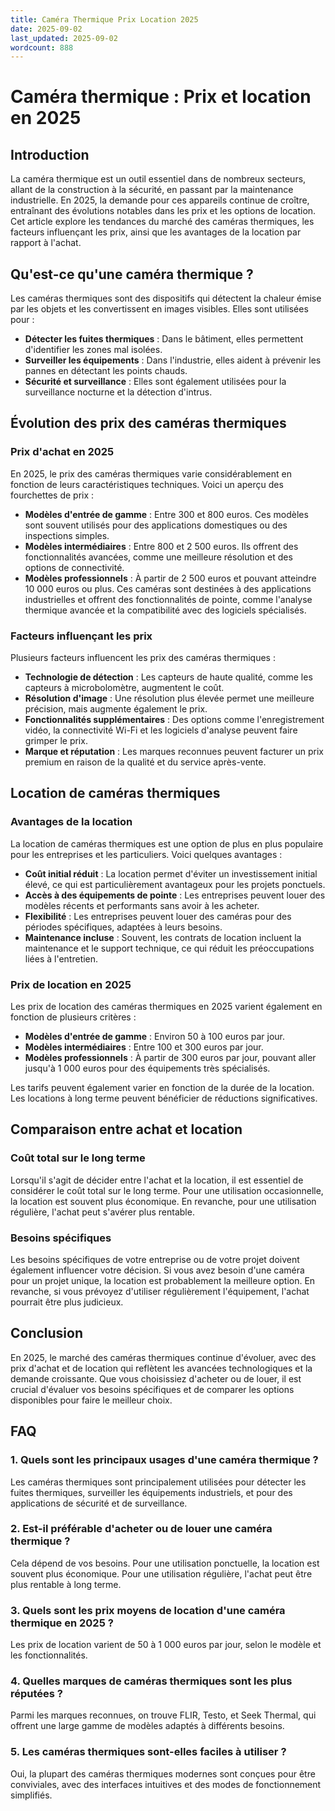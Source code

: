 ```yaml
---
title: Caméra Thermique Prix Location 2025
date: 2025-09-02
last_updated: 2025-09-02
wordcount: 888
---
```


# Caméra thermique : Prix et location en 2025

## Introduction

La caméra thermique est un outil essentiel dans de nombreux secteurs, allant de la construction à la sécurité, en passant par la maintenance industrielle. En 2025, la demande pour ces appareils continue de croître, entraînant des évolutions notables dans les prix et les options de location. Cet article explore les tendances du marché des caméras thermiques, les facteurs influençant les prix, ainsi que les avantages de la location par rapport à l'achat.

## Qu'est-ce qu'une caméra thermique ?

Les caméras thermiques sont des dispositifs qui détectent la chaleur émise par les objets et les convertissent en images visibles. Elles sont utilisées pour :

- **Détecter les fuites thermiques** : Dans le bâtiment, elles permettent d'identifier les zones mal isolées.
- **Surveiller les équipements** : Dans l'industrie, elles aident à prévenir les pannes en détectant les points chauds.
- **Sécurité et surveillance** : Elles sont également utilisées pour la surveillance nocturne et la détection d'intrus.

## Évolution des prix des caméras thermiques

### Prix d'achat en 2025

En 2025, le prix des caméras thermiques varie considérablement en fonction de leurs caractéristiques techniques. Voici un aperçu des fourchettes de prix :

- **Modèles d'entrée de gamme** : Entre 300 et 800 euros. Ces modèles sont souvent utilisés pour des applications domestiques ou des inspections simples.
- **Modèles intermédiaires** : Entre 800 et 2 500 euros. Ils offrent des fonctionnalités avancées, comme une meilleure résolution et des options de connectivité.
- **Modèles professionnels** : À partir de 2 500 euros et pouvant atteindre 10 000 euros ou plus. Ces caméras sont destinées à des applications industrielles et offrent des fonctionnalités de pointe, comme l'analyse thermique avancée et la compatibilité avec des logiciels spécialisés.

### Facteurs influençant les prix

Plusieurs facteurs influencent les prix des caméras thermiques :

- **Technologie de détection** : Les capteurs de haute qualité, comme les capteurs à microbolomètre, augmentent le coût.
- **Résolution d'image** : Une résolution plus élevée permet une meilleure précision, mais augmente également le prix.
- **Fonctionnalités supplémentaires** : Des options comme l'enregistrement vidéo, la connectivité Wi-Fi et les logiciels d'analyse peuvent faire grimper le prix.
- **Marque et réputation** : Les marques reconnues peuvent facturer un prix premium en raison de la qualité et du service après-vente.

## Location de caméras thermiques

### Avantages de la location

La location de caméras thermiques est une option de plus en plus populaire pour les entreprises et les particuliers. Voici quelques avantages :

- **Coût initial réduit** : La location permet d'éviter un investissement initial élevé, ce qui est particulièrement avantageux pour les projets ponctuels.
- **Accès à des équipements de pointe** : Les entreprises peuvent louer des modèles récents et performants sans avoir à les acheter.
- **Flexibilité** : Les entreprises peuvent louer des caméras pour des périodes spécifiques, adaptées à leurs besoins.
- **Maintenance incluse** : Souvent, les contrats de location incluent la maintenance et le support technique, ce qui réduit les préoccupations liées à l'entretien.

### Prix de location en 2025

Les prix de location des caméras thermiques en 2025 varient également en fonction de plusieurs critères :

- **Modèles d'entrée de gamme** : Environ 50 à 100 euros par jour.
- **Modèles intermédiaires** : Entre 100 et 300 euros par jour.
- **Modèles professionnels** : À partir de 300 euros par jour, pouvant aller jusqu'à 1 000 euros pour des équipements très spécialisés.

Les tarifs peuvent également varier en fonction de la durée de la location. Les locations à long terme peuvent bénéficier de réductions significatives.

## Comparaison entre achat et location

### Coût total sur le long terme

Lorsqu'il s'agit de décider entre l'achat et la location, il est essentiel de considérer le coût total sur le long terme. Pour une utilisation occasionnelle, la location est souvent plus économique. En revanche, pour une utilisation régulière, l'achat peut s'avérer plus rentable.

### Besoins spécifiques

Les besoins spécifiques de votre entreprise ou de votre projet doivent également influencer votre décision. Si vous avez besoin d'une caméra pour un projet unique, la location est probablement la meilleure option. En revanche, si vous prévoyez d'utiliser régulièrement l'équipement, l'achat pourrait être plus judicieux.

## Conclusion

En 2025, le marché des caméras thermiques continue d'évoluer, avec des prix d'achat et de location qui reflètent les avancées technologiques et la demande croissante. Que vous choisissiez d'acheter ou de louer, il est crucial d'évaluer vos besoins spécifiques et de comparer les options disponibles pour faire le meilleur choix.

## FAQ

### 1. Quels sont les principaux usages d'une caméra thermique ?

Les caméras thermiques sont principalement utilisées pour détecter les fuites thermiques, surveiller les équipements industriels, et pour des applications de sécurité et de surveillance.

### 2. Est-il préférable d'acheter ou de louer une caméra thermique ?

Cela dépend de vos besoins. Pour une utilisation ponctuelle, la location est souvent plus économique. Pour une utilisation régulière, l'achat peut être plus rentable à long terme.

### 3. Quels sont les prix moyens de location d'une caméra thermique en 2025 ?

Les prix de location varient de 50 à 1 000 euros par jour, selon le modèle et les fonctionnalités.

### 4. Quelles marques de caméras thermiques sont les plus réputées ?

Parmi les marques reconnues, on trouve FLIR, Testo, et Seek Thermal, qui offrent une large gamme de modèles adaptés à différents besoins.

### 5. Les caméras thermiques sont-elles faciles à utiliser ?

Oui, la plupart des caméras thermiques modernes sont conçues pour être conviviales, avec des interfaces intuitives et des modes de fonctionnement simplifiés.